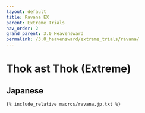 ```yaml
---
layout: default
title: Ravana EX
parent: Extreme Trials
nav_order: 2
grand_parent: 3.0 Heavensward
permalink: /3.0_heavensward/extreme_trials/ravana/
---
```


# Thok ast Thok (Extreme)

## Japanese
```
{% include_relative macros/ravana.jp.txt %}
```

<script data-goatcounter="https://tuufless.goatcounter.com/count"
        async src="//gc.zgo.at/count.js"></script>
